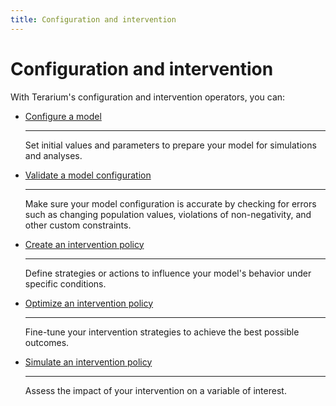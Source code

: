 ```yaml
---
title: Configuration and intervention
---
```


# Configuration and intervention

With Terarium's configuration and intervention operators, you can:

<div class="grid cards" markdown>

-   [Configure a model](configure-model.md)

    ---

    Set initial values and parameters to prepare your model for simulations and analyses.

-   [Validate a model configuration](validate-model-configuration.md)

    ---

    Make sure your model configuration is accurate by checking for errors such as changing population values, violations of non-negativity, and other custom constraints.

-   [Create an intervention policy](create-intervention-policy.md)

    ---

    Define strategies or actions to influence your model's behavior under specific conditions.

-   [Optimize an intervention policy](create-intervention-policy.md)

    ---

    Fine-tune your intervention strategies to achieve the best possible outcomes.

-   [Simulate an intervention policy](simulate-intervention-policy.md)

    ---

    Assess the impact of your intervention on a variable of interest.

</div>